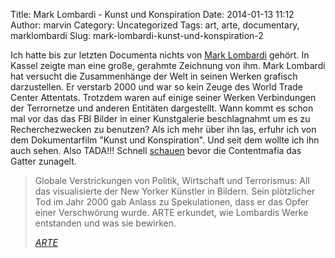 Title: Mark Lombardi - Kunst und Konspiration
Date: 2014-01-13 11:12
Author: marvin
Category: Uncategorized
Tags: art, arte, documentary, marklombardi
Slug: mark-lombardi-kunst-und-konspiration-2

Ich hatte bis zur letzten Documenta nichts von [Mark
Lombardi](https://de.wikipedia.org/wiki/Mark_Lombardi) gehört. In Kassel
zeigte man eine große, gerahmte Zeichnung von ihm. Mark Lombardi hat
versucht die Zusammenhänge der Welt in seinen Werken grafisch
darzustellen. Er verstarb 2000 und war so kein Zeuge des World Trade
Center Attentats. Trotzdem waren auf einige seiner Werken Verbindungen
der Terrornetze und anderen Entitäten dargestellt. Wann kommt es schon
mal vor das das FBI Bilder in einer Kunstgalerie beschlagnahmt um es zu
Recherchezwecken zu benutzen? Als ich mehr über ihn las, erfuhr ich von
dem Dokumentarfilm "Kunst und Konspiration". Und seit dem wollte ich ihn
auch sehen. Also TADA!!! Schnell
[schauen](http://www.arte.tv/guide/de/043707-000/mark-lombardi-kunst-und-konspiration)
bevor die Contentmafia das Gatter zunagelt.

> Globale Verstrickungen von Politik, Wirtschaft und Terrorismus: All
> das visualisierte der New Yorker Künstler in Bildern. Sein plötzlicher
> Tod im Jahr 2000 gab Anlass zu Spekulationen, dass er das Opfer einer
> Verschwörung wurde. ARTE erkundet, wie Lombardis Werke entstanden und
> was sie bewirken.  
>
> <cite>[ARTE](http://www.arte.tv/guide/de/043707-000/mark-lombardi-kunst-und-konspiration)</cite>

<p>
<script type="text/javascript" src="https://www-secure.arte.tv/arte_vp/embed.php?json_url=http://arte.tv/papi/tvguide/videos/stream/player/D/043707-000_PLUS7-D/ALL/ALL.json⟨=de_DE&amp;config=arte_tvguide"></script>
</p>

